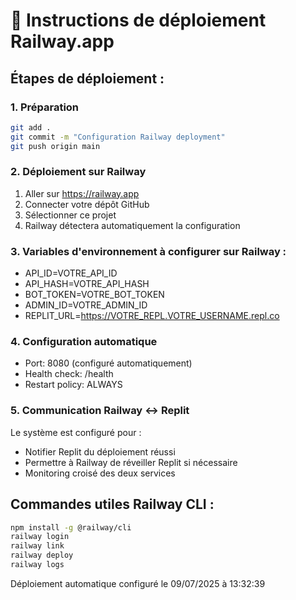
# 🚂 Instructions de déploiement Railway.app

## Étapes de déploiement :

### 1. Préparation
```bash
git add .
git commit -m "Configuration Railway deployment"
git push origin main
```

### 2. Déploiement sur Railway
1. Aller sur https://railway.app
2. Connecter votre dépôt GitHub
3. Sélectionner ce projet
4. Railway détectera automatiquement la configuration

### 3. Variables d'environnement à configurer sur Railway :
- API_ID=VOTRE_API_ID
- API_HASH=VOTRE_API_HASH
- BOT_TOKEN=VOTRE_BOT_TOKEN
- ADMIN_ID=VOTRE_ADMIN_ID
- REPLIT_URL=https://VOTRE_REPL.VOTRE_USERNAME.repl.co

### 4. Configuration automatique
- Port: 8080 (configuré automatiquement)
- Health check: /health
- Restart policy: ALWAYS

### 5. Communication Railway ↔ Replit
Le système est configuré pour :
- Notifier Replit du déploiement réussi
- Permettre à Railway de réveiller Replit si nécessaire
- Monitoring croisé des deux services

## Commandes utiles Railway CLI :
```bash
npm install -g @railway/cli
railway login
railway link
railway deploy
railway logs
```

Déploiement automatique configuré le 09/07/2025 à 13:32:39
        